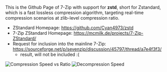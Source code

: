 
This is the Github Page of 7-Zip with support for **zstd**, short for Zstandard, which is a fast lossless compression algorithm, targeting real-time compression scenarios at zlib-level compression ratio. 

- ZStandard Homepage: https://github.com/Cyan4973/zstd
- 7-Zip ZStandard Homepage: https://mcmilk.de/projects/7-Zip-ZStandard/
- Request for inclusion into the mainline 7-Zip: https://sourceforge.net/p/sevenzip/discussion/45797/thread/a7e4f3f3/
  - result, will not be included :(

![Compression Speed vs Ratio](https://mcmilk.de/projects/7-Zip-ZStandard/dl/compr-074-usb2.png "Compression Speed vs Ratio")
![Decompression Speed](https://mcmilk.de/projects/7-Zip-ZStandard/dl/decompr-074.png "Decompression Speed @ Windows 7 64Bit")
